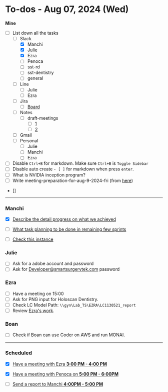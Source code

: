 # To-dos - Aug 07, 2024 (Wed)
**Mine**
- [ ] List down all the tasks
  - [ ] Slack
    - [x] Manchi
    - [x] Julie
    - [x] Ezra
    - [ ] Penoca
    - [ ] sst-rd
    - [ ] sst-dentistry
    - [ ] general
  - [ ] Line
    - [ ] Julie
    - [ ] Ezra
  - [ ] Jira
    - [ ] [Board](https://smartsurgerytek.atlassian.net/jira/software/projects/MSA/boards/12)
  - [ ] Notes
    - [ ] draft-meetings
      - [ ] [1](../draft/sprint-32-meeting-1.md)
      - [ ] [2](../draft/sprint-32-meeting-2.md)
  - [ ] Gmail
  - [ ] Personal
    - [ ] Julie
    - [ ] Manchi
    - [ ] Ezra
- [ ] Disable `Ctrl+B` for markdown. Make sure `Ctrl+B` is `Toggle Sidebar`
- [ ] Disable auto create `- [ ]` for markdown when press `enter`.
- [ ] What is NVIDIA inception program?
- [ ] Write meeting-preparation-for-aug-9-2024-fri (from [here](https://smart-surgery-tek.slack.com/archives/C06MG9CDTGU/p1722997878070459))
- []
---
### Manchi
- [x] [Describe the detail progress on what we achieved](https://smart-surgery-tek.slack.com/archives/C06MG9CDTGU/p1722997844267119)
- [ ] [What task planning to be done in remaining few sprints](https://smart-surgery-tek.slack.com/archives/C06MG9CDTGU/p1722997844267119)

- [ ] [Check this instance](https://smart-surgery-tek.slack.com/archives/C06MG9CDTGU/p1722847189985619?thread_ts=1722828897.624279&cid=C06MG9CDTGU)
### Julie
- [ ] Ask for a adobe account and password
- [ ] Ask for Developer@smartsurgerytek.com password
  
### Ezra
- [ ] Have a meeting on 15:00
- [ ] Ask for PNG input for Holoscan Dentistry.
- [ ] Check LC Model Path: `\\gyn\Lab_TS\EZRA\LC1130521_report`
- [ ] Review [Ezra's work](https://smart-surgery-tek.slack.com/archives/C06MG9CDTGU/p1723025799282429).
### Boan
- [ ] Check if Boan can use Coder on AWS and run MONAI.
---
### Scheduled
- [x] [Have a meeting with Ezra **3:00 PM - 4:00 PM**](./data/todo-00001.json)
- [x] [Have a meeting with Penoca on **5:00 PM - 6:00PM**](./data/todo-00002.json)



- [ ] [Send a report to Manchi **4:00PM - 5:00 PM**](./data/todo-00000.json)